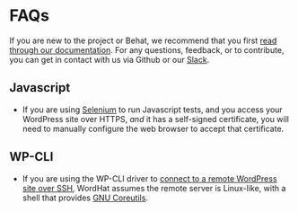 # FAQs

If you are new to the project or Behat, we recommend that you first [read through our documentation](https://wordhat.info/). For any questions, feedback, or to contribute, you can get in contact with us via Github or our [Slack](https://wordhat.herokuapp.com).

## Javascript
* If you are using [Selenium](http://docs.seleniumhq.org/download/) to run Javascript tests, and you access your WordPress site over HTTPS, *and* it has a self-signed certificate, you will need to manually configure the web browser to accept that certificate.

## WP-CLI
* If you are using the WP-CLI driver to [connect to a remote WordPress site over SSH](https://wp-cli.org/blog/version-0.24.0.html#but-wait-whats-the-ssh-in-there), WordHat assumes the remote server is Linux-like, with a shell that provides [GNU Coreutils](https://www.gnu.org/software/coreutils/coreutils.html).
